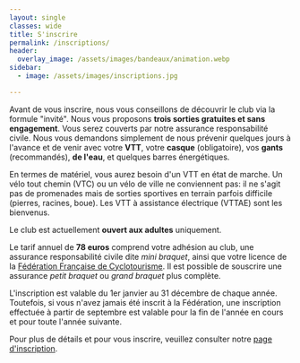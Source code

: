 ```yaml
---
layout: single
classes: wide
title: S'inscrire
permalink: /inscriptions/
header:
  overlay_image: /assets/images/bandeaux/animation.webp
sidebar:
  - image: /assets/images/inscriptions.jpg

---
```


Avant de vous inscrire, nous vous conseillons de découvrir le club via la
formule "invité". Nous vous proposons **trois sorties gratuites et sans
engagement**. Vous serez couverts par notre assurance responsabilité civile.
Nous vous demandons simplement de nous prévenir quelques jours à l'avance et
de venir avec votre **VTT**, votre **casque** (obligatoire), vos **gants**
(recommandés), **de l'eau**, et quelques barres énergétiques.

En termes de matériel, vous aurez besoin d'un VTT en état de marche. Un vélo
tout chemin (VTC) ou un vélo de ville ne conviennent pas: il ne s'agit pas de
promenades mais de sorties sportives en terrain parfois difficile (pierres,
racines, boue). Les VTT à assistance électrique (VTTAE) sont les bienvenus.

Le club est actuellement **ouvert aux adultes** uniquement.

Le tarif annuel de **78 euros** comprend votre adhésion au club,
une assurance responsabilité civile dite *mini braquet*,
ainsi que votre licence de la
[Fédération Française de Cyclotourisme](https://ffvelo.fr/).
Il est possible de souscrire une assurance *petit braquet*
ou *grand braquet* plus complète.

L'inscription est valable du 1er janvier au 31 décembre de chaque année.
Toutefois, si vous n'avez jamais été inscrit à la Fédération, une inscription
effectuée à partir de septembre est valable pour la fin de l'année en cours et
pour toute l'année suivante.

Pour plus de détails et pour vous inscrire, veuillez consulter notre
[page d'inscription](https://www.helloasso.com/associations/les-choucas-cellois/adhesions/adhesion-les-choucas-cellois-fiches-d-inscription-2022).
